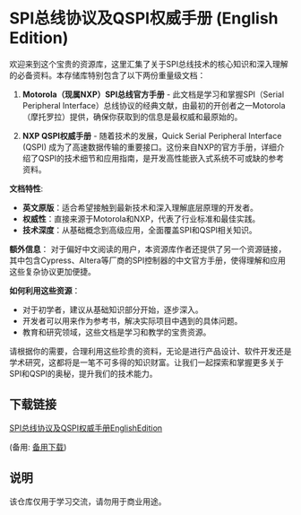 # SPI总线协议及QSPI权威手册 (English Edition)

欢迎来到这个宝贵的资源库，这里汇集了关于SPI总线技术的核心知识和深入理解的必备资料。本存储库特别包含了以下两份重量级文档：

1. **Motorola（现属NXP）SPI总线官方手册** - 此文档是学习和掌握SPI（Serial Peripheral Interface）总线协议的经典文献，由最初的开创者之一Motorola（摩托罗拉）提供，确保你获取到的信息是最权威和最原始的。

2. **NXP QSPI权威手册** - 随着技术的发展，Quick Serial Peripheral Interface (QSPI) 成为了高速数据传输的重要接口。这份来自NXP的官方手册，详细介绍了QSPI的技术细节和应用指南，是开发高性能嵌入式系统不可或缺的参考资料。

**文档特性**:
- **英文原版**：适合希望接触到最新技术和深入理解底层原理的开发者。
- **权威性**：直接来源于Motorola和NXP，代表了行业标准和最佳实践。
- **技术深度**：从基础概念到高级应用，全面覆盖SPI和QSPI相关知识。

**额外信息**：
对于偏好中文阅读的用户，本资源库作者还提供了另一个资源链接，其中包含Cypress、Altera等厂商的SPI控制器的中文官方手册，使得理解和应用这些复杂协议更加便捷。

**如何利用这些资源**：
- 对于初学者，建议从基础知识部分开始，逐步深入。
- 开发者可以用来作为参考书，解决实际项目中遇到的具体问题。
- 教育和研究领域，这些文档是学习和教学的宝贵资源。

请根据你的需要，合理利用这些珍贵的资料，无论是进行产品设计、软件开发还是学术研究，这都将是一笔不可多得的知识财富。让我们一起探索和掌握更多关于SPI和QSPI的奥秘，提升我们的技术能力。

## 下载链接
[SPI总线协议及QSPI权威手册EnglishEdition](https://pan.quark.cn/s/ff0c1db07823) 

(备用: [备用下载](https://pan.baidu.com/s/1Xarlt-2iEYzVd-kufNY6WA?pwd=1234))

## 说明

该仓库仅用于学习交流，请勿用于商业用途。
